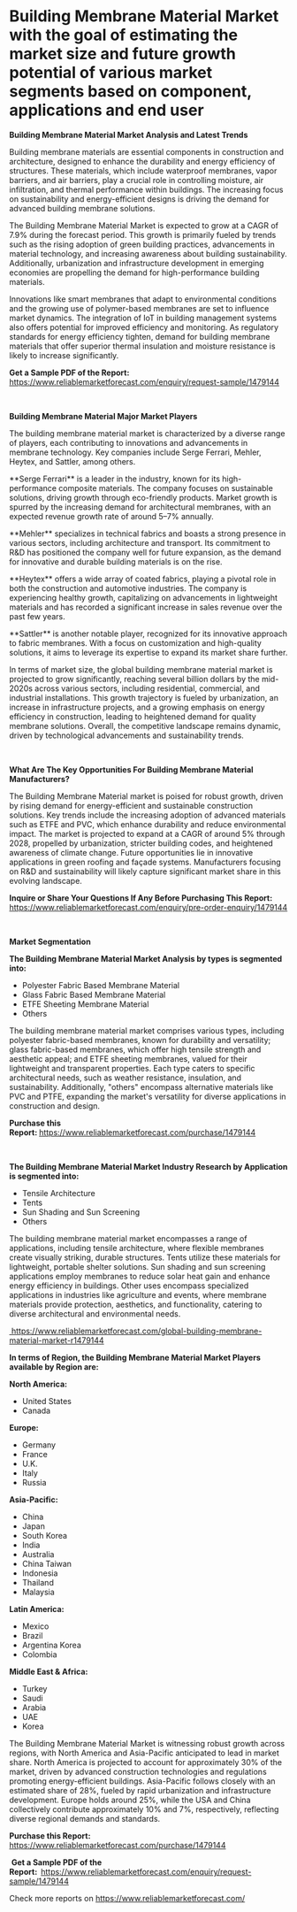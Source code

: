 <p><h1>Building Membrane Material Market with the goal of estimating the market size and future growth potential of various market segments based on component, applications and end user</h1></p><p><strong>Building Membrane Material Market Analysis and Latest Trends</strong></p>
<p><p>Building membrane materials are essential components in construction and architecture, designed to enhance the durability and energy efficiency of structures. These materials, which include waterproof membranes, vapor barriers, and air barriers, play a crucial role in controlling moisture, air infiltration, and thermal performance within buildings. The increasing focus on sustainability and energy-efficient designs is driving the demand for advanced building membrane solutions.</p><p>The Building Membrane Material Market is expected to grow at a CAGR of 7.9% during the forecast period. This growth is primarily fueled by trends such as the rising adoption of green building practices, advancements in material technology, and increasing awareness about building sustainability. Additionally, urbanization and infrastructure development in emerging economies are propelling the demand for high-performance building materials. </p><p>Innovations like smart membranes that adapt to environmental conditions and the growing use of polymer-based membranes are set to influence market dynamics. The integration of IoT in building management systems also offers potential for improved efficiency and monitoring. As regulatory standards for energy efficiency tighten, demand for building membrane materials that offer superior thermal insulation and moisture resistance is likely to increase significantly.</p></p>
<p><strong>Get a Sample PDF of the Report:&nbsp;</strong> <a href="https://www.reliablemarketforecast.com/enquiry/request-sample/1479144?utm_campaign=2315&utm_medium=2&utm_source=Github&utm_content=ia&utm_term=23032025&utm_id=building-membrane-material">https://www.reliablemarketforecast.com/enquiry/request-sample/1479144</a></p>
<p>&nbsp;</p>
<p><strong>Building Membrane Material Major Market Players</strong></p>
<p><p>The building membrane material market is characterized by a diverse range of players, each contributing to innovations and advancements in membrane technology. Key companies include Serge Ferrari, Mehler, Heytex, and Sattler, among others.</p><p>**Serge Ferrari** is a leader in the industry, known for its high-performance composite materials. The company focuses on sustainable solutions, driving growth through eco-friendly products. Market growth is spurred by the increasing demand for architectural membranes, with an expected revenue growth rate of around 5–7% annually.</p><p>**Mehler** specializes in technical fabrics and boasts a strong presence in various sectors, including architecture and transport. Its commitment to R&D has positioned the company well for future expansion, as the demand for innovative and durable building materials is on the rise.</p><p>**Heytex** offers a wide array of coated fabrics, playing a pivotal role in both the construction and automotive industries. The company is experiencing healthy growth, capitalizing on advancements in lightweight materials and has recorded a significant increase in sales revenue over the past few years.</p><p>**Sattler** is another notable player, recognized for its innovative approach to fabric membranes. With a focus on customization and high-quality solutions, it aims to leverage its expertise to expand its market share further.</p><p>In terms of market size, the global building membrane material market is projected to grow significantly, reaching several billion dollars by the mid-2020s across various sectors, including residential, commercial, and industrial installations. This growth trajectory is fueled by urbanization, an increase in infrastructure projects, and a growing emphasis on energy efficiency in construction, leading to heightened demand for quality membrane solutions. Overall, the competitive landscape remains dynamic, driven by technological advancements and sustainability trends.</p></p>
<p>&nbsp;</p>
<p><strong>What Are The Key Opportunities For Building Membrane Material Manufacturers?</strong></p>
<p><p>The Building Membrane Material market is poised for robust growth, driven by rising demand for energy-efficient and sustainable construction solutions. Key trends include the increasing adoption of advanced materials such as ETFE and PVC, which enhance durability and reduce environmental impact. The market is projected to expand at a CAGR of around 5% through 2028, propelled by urbanization, stricter building codes, and heightened awareness of climate change. Future opportunities lie in innovative applications in green roofing and façade systems. Manufacturers focusing on R&D and sustainability will likely capture significant market share in this evolving landscape.</p></p>
<p><strong>Inquire or Share Your Questions If Any Before Purchasing This Report:</strong> <a href="https://www.reliablemarketforecast.com/enquiry/pre-order-enquiry/1479144?utm_campaign=2315&utm_medium=2&utm_source=Github&utm_content=ia&utm_term=23032025&utm_id=building-membrane-material">https://www.reliablemarketforecast.com/enquiry/pre-order-enquiry/1479144</a></p>
<p>&nbsp;</p>
<p><strong>Market Segmentation</strong></p>
<p><strong>The Building Membrane Material Market Analysis by types is segmented into:</strong></p>
<p><ul><li>Polyester Fabric Based Membrane Material</li><li>Glass Fabric Based Membrane Material</li><li>ETFE Sheeting Membrane Material</li><li>Others</li></ul></p>
<p><p>The building membrane material market comprises various types, including polyester fabric-based membranes, known for durability and versatility; glass fabric-based membranes, which offer high tensile strength and aesthetic appeal; and ETFE sheeting membranes, valued for their lightweight and transparent properties. Each type caters to specific architectural needs, such as weather resistance, insulation, and sustainability. Additionally, "others" encompass alternative materials like PVC and PTFE, expanding the market's versatility for diverse applications in construction and design.</p></p>
<p><strong>Purchase this Report:&nbsp;</strong><a href="https://www.reliablemarketforecast.com/purchase/1479144?utm_campaign=2315&utm_medium=2&utm_source=Github&utm_content=ia&utm_term=23032025&utm_id=building-membrane-material">https://www.reliablemarketforecast.com/purchase/1479144</a></p>
<p>&nbsp;</p>
<p><strong>The Building Membrane Material Market Industry Research by Application is segmented into:</strong></p>
<p><ul><li>Tensile Architecture</li><li>Tents</li><li>Sun Shading and Sun Screening</li><li>Others</li></ul></p>
<p><p>The building membrane material market encompasses a range of applications, including tensile architecture, where flexible membranes create visually striking, durable structures. Tents utilize these materials for lightweight, portable shelter solutions. Sun shading and sun screening applications employ membranes to reduce solar heat gain and enhance energy efficiency in buildings. Other uses encompass specialized applications in industries like agriculture and events, where membrane materials provide protection, aesthetics, and functionality, catering to diverse architectural and environmental needs.</p></p>
<p><a href="https://www.reliablemarketforecast.com/global-building-membrane-material-market-r1479144?utm_campaign=2315&utm_medium=2&utm_source=Github&utm_content=ia&utm_term=23032025&utm_id=building-membrane-material">&nbsp;https://www.reliablemarketforecast.com/global-building-membrane-material-market-r1479144</a></p>
<p><strong>In terms of Region, the Building Membrane Material Market Players available by Region are:</strong></p>
<p>
    <p> <strong> North America: </strong>
        <ul>
            <li>United States</li>
            <li>Canada</li>
        </ul>
        </p> 
    <p> <strong> Europe: </strong>
        <ul>
            <li>Germany</li>
            <li>France</li>
            <li>U.K.</li>
            <li>Italy</li>
            <li>Russia</li>
        </ul>
        </p> 
    <p> <strong> Asia-Pacific: </strong>
        <ul>
            <li>China</li>
            <li>Japan</li>
            <li>South Korea</li>
            <li>India</li>
            <li>Australia</li>
            <li>China Taiwan</li>
            <li>Indonesia</li>
            <li>Thailand</li>
            <li>Malaysia</li>
        </ul>
        </p> 
    <p> <strong> Latin America: </strong>
        <ul>
            <li>Mexico</li>
            <li>Brazil</li>
            <li>Argentina Korea</li>
            <li>Colombia</li>
        </ul>
        </p> 
    <p> <strong> Middle East & Africa: </strong>
        <ul>
            <li>Turkey</li>
            <li>Saudi</li>
            <li>Arabia</li>
            <li>UAE</li>
            <li>Korea</li>
        </ul>
    </p>
    </p>
<p><p>The Building Membrane Material Market is witnessing robust growth across regions, with North America and Asia-Pacific anticipated to lead in market share. North America is projected to account for approximately 30% of the market, driven by advanced construction technologies and regulations promoting energy-efficient buildings. Asia-Pacific follows closely with an estimated share of 28%, fueled by rapid urbanization and infrastructure development. Europe holds around 25%, while the USA and China collectively contribute approximately 10% and 7%, respectively, reflecting diverse regional demands and standards.</p></p>
<p><strong>Purchase this Report: </strong><a href="https://www.reliablemarketforecast.com/purchase/1479144?utm_campaign=2315&utm_medium=2&utm_source=Github&utm_content=ia&utm_term=23032025&utm_id=building-membrane-material">https://www.reliablemarketforecast.com/purchase/1479144</a></p>
<p>&nbsp;<strong>Get a Sample PDF of the Report:&nbsp;&nbsp;</strong><a href="https://www.reliablemarketforecast.com/enquiry/request-sample/1479144?utm_campaign=2315&utm_medium=2&utm_source=Github&utm_content=ia&utm_term=23032025&utm_id=building-membrane-material">https://www.reliablemarketforecast.com/enquiry/request-sample/1479144</a></p>
<p><strong></strong></p>
<p>Check more reports on <a href="https://www.reliablemarketforecast.com/?utm_campaign=2315&utm_medium=2&utm_source=Github&utm_content=ia&utm_term=23032025&utm_id=building-membrane-material">https://www.reliablemarketforecast.com/</a></p>